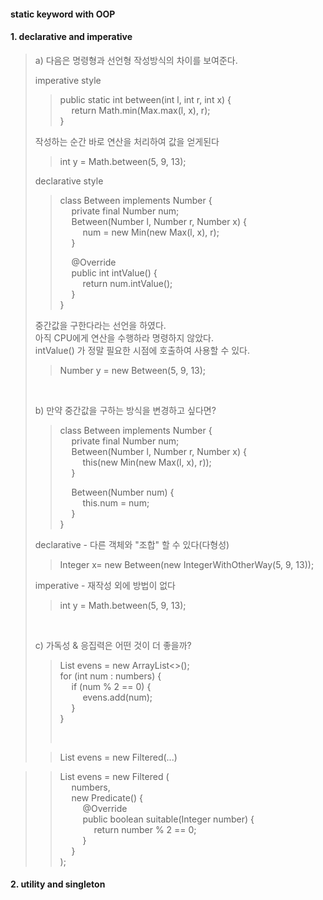 #### static keyword with OOP
#### 1. declarative and imperative
> a) 다음은 명령형과 선언형 작성방식의 차이를 보여준다.
>   
>  imperative style
>> public static int between(int l, int r, int x) {  
>> &emsp; return Math.min(Max.max(l, x), r);  
>> }  
>  
>  작성하는 순간 바로 연산을 처리하여 값을 얻게된다  
>> int y = Math.between(5, 9, 13);
>   
> declarative style
>> class Between implements Number {  
>> &emsp; private final Number num;  
>> &emsp; Between(Number l, Number r, Number x) {  
>> &emsp; &emsp; num = new Min(new Max(l, x), r);  
>> &emsp; }  
>>  
>> &emsp; @Override  
>> &emsp; public int intValue() {  
>> &emsp; &emsp; return num.intValue();  
>> &emsp; }  
>> }  
>
> 중간값을 구한다라는 선언을 하였다.  
> 아직 CPU에게 연산을 수행하라 명령하지 않았다.  
> intValue() 가 정말 필요한 시점에 호출하여 사용할 수 있다.  
>> Number y = new Between(5, 9, 13);  
>
> <br> 
>
> b) 만약 중간값을 구하는 방식을 변경하고 싶다면?   
>> class Between implements Number {  
>> &emsp; private final Number num;  
>> &emsp; Between(Number l, Number r, Number x) {  
>> &emsp; &emsp; this(new Min(new Max(l, x), r));  
>> &emsp; }
>>
>> &emsp; Between(Number num) {  
>> &emsp; &emsp; this.num = num;  
>> &emsp; }  
>> }  
>     
> declarative - 다른 객체와 "조합" 할 수 있다(다형성)  
>> Integer x= new Between(new IntegerWithOtherWay(5, 9, 13));  
> 
> imperative - 재작성 외에 방법이 없다  
>> int y = Math.between(5, 9, 13);  
>
> <br> 
>
> c) 가독성 & 응집력은 어떤 것이 더 좋을까?  
>> List<Integer> evens = new ArrayList<>();   
>> for (int num : numbers) {  
>> &emsp; if (num % 2 == 0) {  
>> &emsp; &emsp; evens.add(num);    
>>  &emsp; }  
>> }  
>>
>> <br> 
>
>> List<Integer> evens = new Filtered(...)  

>> List<Integer> evens = new Filtered (  
>> &emsp; numbers,  
>> &emsp; new Predicate<Integer>() {  
>> &emsp; &emsp; @Override  
>> &emsp; &emsp; public boolean suitable(Integer number) {        
>> &emsp; &emsp; &emsp; return number % 2 == 0;  
>> &emsp; &emsp; }  
>> &emsp; }  
>> );  

#### 2. utility and singleton  
